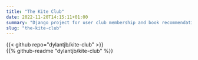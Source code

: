 ```yaml
---
title: "The Kite Club"
date: 2022-11-20T14:15:11+01:00
summary: "Django project for user club membership and book recommendations"
slug: "the-kite-club"
---
```


{{< github repo="dylantjb/kite-club" >}}
<br>
{{% github-readme "dylantjb/kite-club" %}}
